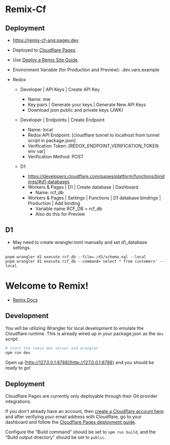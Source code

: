 # Remix-Cf

## Deployment

- https://remix-cf-anq.pages.dev
- Deployed to [Cloudflare Pages](https://developers.cloudflare.com/pages/).
- Use [Deploy a Remix Site Guide](https://developers.cloudflare.com/pages/framework-guides/deploy-a-remix-site/#deploying-with-cloudflare-pages).
- Environment Variable (for Production and Preview): .dev.vars.example
- Redox

  - Developer | API Keys | Create API Key
    - Name: mw
    - Key pairs | Generate your keys | Generate New API Keys
    - Download json public and private keys (JWK)
  - Developer | Endpoints | Create Endpoint
    - Name: local
    - Redox API Endpoint: [cloudflare tunnel to localhost from tunnel script in package.json]
    - Verification Token: [REDOX_ENDPOINT_VERIFICATION_TOKEN env var]
    - Verification Method: POST
  - D1

    - https://developers.cloudflare.com/pages/platform/functions/bindings/#d1-databases
    - Workers & Pages | D1 | Create database | Dashboard
      - Name: rcf_db
    - Workers & Pages | Settings | Functions | D1 database bindings | Production | Add binding
      - Variable name RCF_DB = rcf_db
      - Also do this for Preview

## D1

- May need to create wrangler.toml manually and set d1_database settings.

```
pnpm wrangler d1 execute rcf_db --file=./d1/schema.sql --local
pnpm wrangler d1 execute rcf_db --command='select * from customers' --local
```

# Welcome to Remix!

- [Remix Docs](https://remix.run/docs)

## Development

You will be utilizing Wrangler for local development to emulate the Cloudflare runtime. This is already wired up in your package.json as the `dev` script:

```sh
# start the remix dev server and wrangler
npm run dev
```

Open up [http://127.0.0.1:8788](http://127.0.0.1:8788) and you should be ready to go!

## Deployment

Cloudflare Pages are currently only deployable through their Git provider integrations.

If you don't already have an account, then [create a Cloudflare account here](https://dash.cloudflare.com/sign-up/pages) and after verifying your email address with Cloudflare, go to your dashboard and follow the [Cloudflare Pages deployment guide](https://developers.cloudflare.com/pages/framework-guides/deploy-anything).

Configure the "Build command" should be set to `npm run build`, and the "Build output directory" should be set to `public`.
